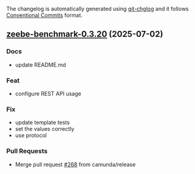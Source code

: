 The changelog is automatically generated using [git-chglog](https://github.com/git-chglog/git-chglog)
and it follows [Conventional Commits](https://www.conventionalcommits.org/en/v1.0.0/) format.


<a name="zeebe-benchmark-0.3.20"></a>
## [zeebe-benchmark-0.3.20](https://github.com/camunda/camunda-platform-helm/compare/zeebe-benchmark-0.3.19...zeebe-benchmark-0.3.20) (2025-07-02)

### Docs

* update README.md

### Feat

* configure REST API usage

### Fix

* update template tests
* set the values correctly
* use protocol

### Pull Requests

* Merge pull request [#268](https://github.com/camunda/camunda-platform-helm/issues/268) from camunda/release

